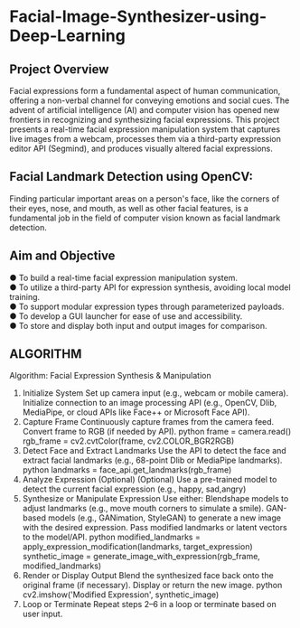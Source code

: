 # Facial-Image-Synthesizer-using-Deep-Learning
## Project Overview
Facial expressions form a fundamental aspect of human communication, offering a non-verbal channel for 
conveying emotions and social cues. The advent of artificial intelligence (AI) and computer vision has 
opened new frontiers in recognizing and synthesizing facial expressions. This project presents a real-time 
facial expression manipulation system that captures live images from a webcam, processes them via a 
third-party expression editor API (Segmind), and produces visually altered facial expressions.

## Facial Landmark Detection using OpenCV:  
Finding particular important areas on a person's face, like the corners of their eyes, nose, 
and mouth, as well as other facial features, is a fundamental job in the field of computer vision 
known as facial landmark detection.

## Aim and Objective  
● To build a real-time facial expression manipulation system.  
● To utilize a third-party API for expression synthesis, avoiding local model  training.  
● To support modular expression types through parameterized payloads.  
● To develop a GUI launcher for ease of use and accessibility.  
● To store and display both input and output images for comparison.  

## ALGORITHM 
Algorithm: Facial Expression Synthesis & Manipulation 
1. Initialize System 
Set up camera input (e.g., webcam or mobile camera). 
Initialize connection to an image processing API (e.g., OpenCV, Dlib, MediaPipe, or 
cloud APIs like Face++ or Microsoft Face API). 
2. Capture Frame 
Continuously capture frames from the camera feed. 
Convert frame to RGB (if needed by API). 
python 
frame = camera.read() 
rgb_frame = cv2.cvtColor(frame, cv2.COLOR_BGR2RGB) 
3. Detect Face and Extract Landmarks 
Use the API to detect the face and extract facial landmarks (e.g., 68-point Dlib or 
MediaPipe landmarks). 
python 
landmarks = face_api.get_landmarks(rgb_frame) 
4. Analyze Expression (Optional) 
(Optional) Use a pre-trained model to detect the current facial expression (e.g., happy, sad,angry)
5. Synthesize or Manipulate Expression 
Use either: 
Blendshape models to adjust landmarks (e.g., move mouth corners to simulate a smile). 
GAN-based models (e.g., GANimation, StyleGAN) to generate a new image with the 
desired expression. 
Pass modified landmarks or latent vectors to the model/API. 
python 
modified_landmarks = apply_expression_modification(landmarks, target_expression) 
synthetic_image = generate_image_with_expression(rgb_frame, modified_landmarks) 
6. Render or Display Output 
Blend the synthesized face back onto the original frame (if necessary). 
Display or return the new image. 
python 
cv2.imshow('Modified Expression', synthetic_image) 
7. Loop or Terminate 
Repeat steps 2–6 in a loop or terminate based on user input.
